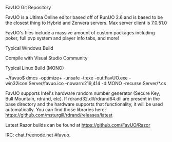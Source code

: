 FavUO Git Repository

FavUO is a Ultima Online editor based off of RunUO 2.6 and is based to be the closest thing to Hybrid and Zenvera servers. Max server client is 7.0.51.0

FavUO's files include a massive amount of custom packages including poker, full pvp system and player info tabs, and more!

Typical Windows Build

Compile with Visual Studio Community

Typical Linux Build (MONO)

~/favuo$ dmcs -optimize+ -unsafe -t:exe -out:FavUO.exe -win32icon:Server/favuo.ico -nowarn:219,414 -d:MONO -recurse:Server/*.cs

FavUO supports Intel's hardware random number generator (Secure Key, Bull Mountain, rdrand, etc). If rdrand32.dll/rdrand64.dll are present in the base directory and the hardware supports that functionality, it will be used automatically. You can find those libraries here: https://github.com/msturgill/rdrand/releases/latest

Latest Razor builds can be found at https://github.com/FavUO/Razor

IRC: chat.freenode.net #favuo.